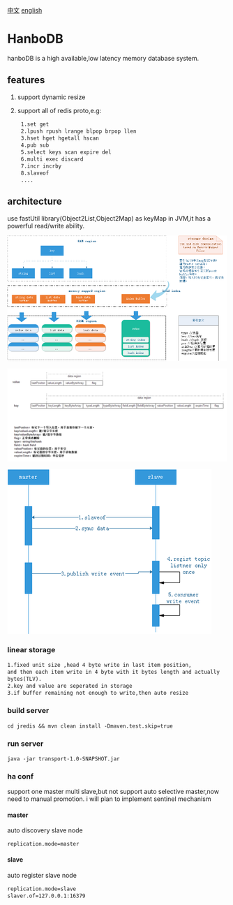 []()[中文](https://github.com/3kuai/jredis/edit/master/README-cn.md)
[]()[english](https://github.com/3kuai/jredis/edit/master/README.md)
# HanboDB
hanboDB is a high available,low latency memory database system.

## features
1. support dynamic resize 
2. support all of redis proto,e.g:

        1.set get
        2.lpush rpush lrange blpop brpop llen
        3.hset hget hgetall hscan
        4.pub sub
        5.select keys scan expire del
        6.multi exec discard
        7.incr incrby
        8.slaveof
        ....  
    
## architecture
use fastUtil library(Object2List,Object2Map) as keyMap in JVM,it has a powerful read/write ability.

![storage design](https://github.com/3kuai/hanbo-db/blob/master/storage-design.png)

![buffer-structure](https://github.com/3kuai/hanbo-db/blob/master/buffer-structure.png)

![replication](https://github.com/3kuai/hanbo-db/blob/master/replication.png)

### linear storage
    1.fixed unit size ,head 4 byte write in last item position,
    and then each item write in 4 byte with it bytes length and actually bytes(TLV).
    2.key and value are seperated in storage
    3.if buffer remaining not enough to write,then auto resize
### build server
    cd jredis && mvn clean install -Dmaven.test.skip=true
### run server
    java -jar transport-1.0-SNAPSHOT.jar
    
### ha conf 
support one master multi slave,but not support auto selective master,now need to manual promotion.
i will plan to implement sentinel mechanism 
#### master
auto discovery slave node

    replication.mode=master
    
#### slave
auto register slave node

    replication.mode=slave
    slaver.of=127.0.0.1:16379

